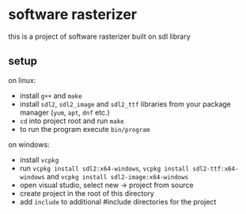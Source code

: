 # software rasterizer
this is a project of software rasterizer built on sdl library

## setup
on linux:
* install `g++` and `make`
* install `sdl2`, `sdl2_image` and `sdl2_ttf` libraries from your package manager (`yum`, `apt`, `dnf` etc.)
* `cd` into project root and run `make`
* to run the program execute `bin/program`

on windows:
* install `vcpkg`
* run `vcpkg install sdl2:x64-windows`, `vcpkg install sdl2-ttf:x64-windows` and `vcpkg install sdl2-image:x64-windows`
* open visual studio, select new -> project from source
* create project in the root of this directory
* add `include` to additional #include directories for the project